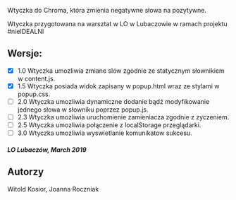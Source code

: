 Wtyczka do Chroma, która zmienia negatywne słowa na pozytywne.

Wtyczka przygotowana na warsztat w LO w Lubaczowie w ramach projektu #nieIDEALNI

## Wersje:
- [X] 1.0 Wtyczka umozliwia zmiane slów zgodnie ze statycznym słownikiem w content.js.
- [X] 1.5 Wtyczka posiada widok zapisany w popup.html wraz ze stylami w popup.css.
- [ ] 2.0 Wtyczka umozliwia dynamiczne dodanie bądź modyfikowanie jednego słowa w słowniku poprzez popup.js.
- [ ] 2.3 Wtyczka umozliwia uruchomienie zamieniacza zgodnie z zyczeniem.
- [ ] 2.5 Wtyczka umozliwia połączenie z localStorage przeglądarki.
- [ ] 3.0 Wtyczka umozliwia wyswietlanie komunikatow sukcesu.

##### LO Lubaczów, March 2019 

## Autorzy
Witold Kosior, Joanna Roczniak
